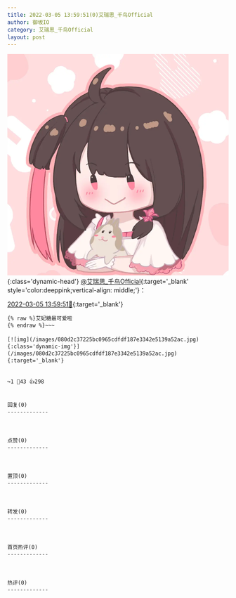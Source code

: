 ```yaml
---
title: 2022-03-05 13:59:51(0)艾瑞思_千鸟Official
author: 御坂IO
category: 艾瑞思_千鸟Official
layout: post
---
```


![img](/images/7e08840c56f251de28bdf766b647bd5fe9a5d50a.jpg){:class='dynamic-head'}
[@艾瑞思_千鸟Official](https://space.bilibili.com/1090010845/dynamic){:target='_blank' style='color:deeppink;vertical-align: middle;'}：

[2022-03-05 13:59:51🔗](https://t.bilibili.com/634029905619714072){:target='_blank'}

~~~
{% raw %}艾妃糖最可爱啦
{% endraw %}~~~

[![img](/images/080d2c37225bc0965cdfdf187e3342e5139a52ac.jpg){:class='dynamic-img'}](/images/080d2c37225bc0965cdfdf187e3342e5139a52ac.jpg){:target='_blank'}


↪️1 💬43 👍298


回复(0)
-------------



点赞(0)
-------------



置顶(0)
-------------



转发(0)
-------------



首页热评(0)
-------------



热评(0)
-------------



